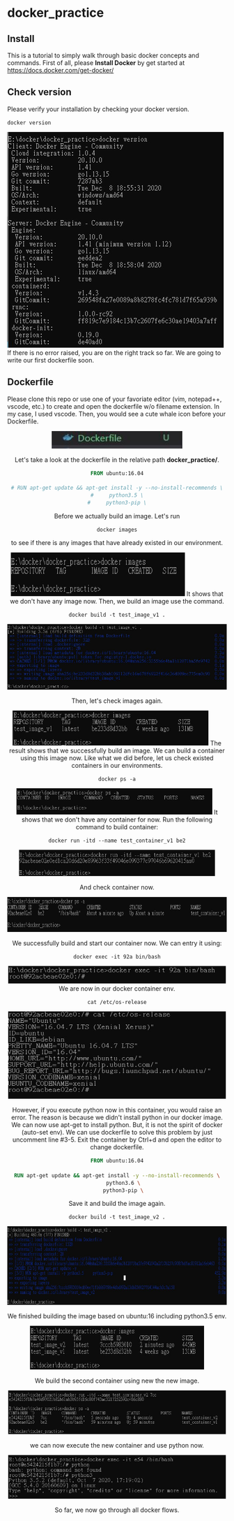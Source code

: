 # **docker_practice**

## **Install**
This is a tutorial to simply walk through basic docker concepts and commands. First of all, please **Install Docker** by get started at https://docs.docker.com/get-docker/

## **Check version**
Please verify your installation by checking your docker version.
```docker
docker version
```
![](https://github.com/harry83017622/docker_practice/blob/master/src/dockerversion.jpg)
If there is no error raised, you are on the right track so far. We are going to write our first dockerfile soon.

## **Dockerfile**
Please clone this repo or use one of your favoriate editor (vim, notepad++, vscode, etc.) to create and open the dockerfile w/o filename extension. In my case, I used vscode. Then, you would see a cute whale icon before your Dockerfile.  

<div align=center><img width="300" height="40" src="https://github.com/harry83017622/docker_practice/blob/master/src/dockerfileicon.jpg"/>
  

Let's take a look at the dockerfile in the relative path **docker_practice/**.
```dockerfile
FROM ubuntu:16.04

# RUN apt-get update && apt-get install -y --no-install-recommends \
#     python3.5 \
#     python3-pip \
```

Before we actually build an image. Let's run 
```docker
docker images
```
to see if there is any images that have already existed in our environment.
<div align=center><img width="400" height="100" src="https://github.com/harry83017622/docker_practice/blob/master/src/dockerimages.jpg"/>
It shows that we don't have any image now. Then, we build an image use the command.  

```docker
docker build -t test_image_v1 .
```
<div align=center><img width="600" height="150" src="https://github.com/harry83017622/docker_practice/blob/master/src/dockerbuild.jpg"/>

Then, let's check images again.  

<div align=center><img width="450" height="80" src="https://github.com/harry83017622/docker_practice/blob/master/src/dockerimages_v2.jpg"/>
The result shows that we successfully build an image. We can build a container using this image now. Like what we did before, let us check existed containers in our environments.  

```
docker ps -a
```
<div align=center><img width="450" height="60" src="https://github.com/harry83017622/docker_practice/blob/master/src/dockerps_a_v1.jpg"/>
It shows that we don't have any container for now. Run the following command to build container:  

```docker
docker run -itd --name test_container_v1 be2
```
<div align=center><img width="450" height="60" src="https://github.com/harry83017622/docker_practice/blob/master/src/dockerrun_v1.jpg"/>
  
And check container now.

<div align=center><img width="650" height="80" src="https://github.com/harry83017622/docker_practice/blob/master/src/dockerps_a_v2.jpg"/>

We successfully build and start our container now. We can entry it using:
```docker
docker exec -it 92a bin/bash
```
<div align=center><img width="500" height="40" src="https://github.com/harry83017622/docker_practice/blob/master/src/dockerexec_v1.jpg"/>
We are now in our docker container env. 

```linux
cat /etc/os-release
```
<div align=center><img width="500" height="200" src="https://github.com/harry83017622/docker_practice/blob/master/src/checkubuntuversion.jpg"/>

However, if you execute python now in this container, you would raise an error. The reason is because we didn't install python in our docker image. We can now use apt-get to install python. But, it is not the spirit of docker (auto-set env). We can use dockerfile to solve this problem by just uncomment line #3-5.
Exit the container by Ctrl+d and open the editor to change dockerfile.
```dockerfile
FROM ubuntu:16.04

RUN apt-get update && apt-get install -y --no-install-recommends \
    python3.6 \
    python3-pip \
```
Save it and build the image again.

```docker
docker build -t test_image_v2 .
```
<div align=center><img width="600" height="180" src="https://github.com/harry83017622/docker_practice/blob/master/src/dockerbuild_v2.jpg"/>

We finished building the image based on ubuntu:16 including python3.5 env.

<div align=center><img width="400" height="100" src="https://github.com/harry83017622/docker_practice/blob/master/src/dockerimages_v3.jpg"/>

We build the second container using new the new image.

<div align=center><img width="500" height="100" src="https://github.com/harry83017622/docker_practice/blob/master/src/dockerrun_v2.jpg"/>

we can now execute the new container and use python now.

<div align=center><img width="500" height="100" src="https://github.com/harry83017622/docker_practice/blob/master/src/dockerexec_v2.jpg"/>

So far, we now go through all docker flows.